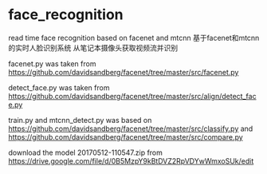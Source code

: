 # face_recognition
read time face recognition based on facenet and mtcnn
基于facenet和mtcnn的实时人脸识别系统 从笔记本摄像头获取视频流并识别

facenet.py was taken from https://github.com/davidsandberg/facenet/tree/master/src/facenet.py

detect_face.py was taken from https://github.com/davidsandberg/facenet/tree/master/src/align/detect_face.py

train.py and mtcnn_detect.py was based on https://github.com/davidsandberg/facenet/tree/master/src/classify.py and https://github.com/davidsandberg/facenet/tree/master/src/compare.py

download the model 20170512-110547.zip from https://drive.google.com/file/d/0B5MzpY9kBtDVZ2RpVDYwWmxoSUk/edit

